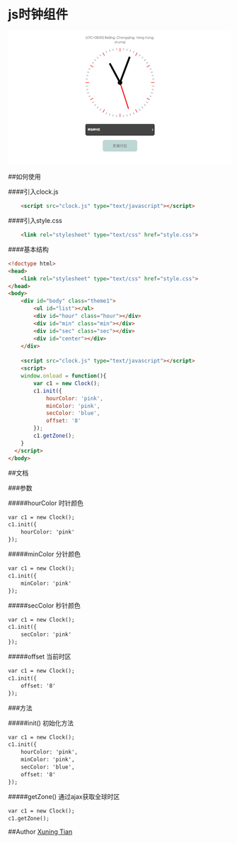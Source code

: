 # js时钟组件

<img src="img/1.png" alt="sreenshot">

##如何使用

####引入clock.js

```html
    <script src="clock.js" type="text/javascript"></script>
```

####引入style.css

```html
    <link rel="stylesheet" type="text/css" href="style.css">
```

####基本结构

```html
<!doctype html>
<head>
    <link rel="stylesheet" type="text/css" href="style.css">
</head>
<body>
    <div id="body" class="theme1">
        <ul id="list"></ul>
        <div id="hour" class="hour"></div>
        <div id="min" class="min"></div>
        <div id="sec" class="sec"></div>
        <div id="center"></div>
    </div>

    <script src="clock.js" type="text/javascript"></script>
    <script>
    window.onload = function(){
        var c1 = new Clock();
        c1.init({
            hourColor: 'pink',
            minColor: 'pink',
            secColor: 'blue',
            offset: '8'
        });
        c1.getZone();
    }
  </script>
</body>
```

##文档

###参数

#####hourColor
时针颜色
```html
var c1 = new Clock();
c1.init({
    hourColor: 'pink'
});
```

#####minColor
分针颜色
```html
var c1 = new Clock();
c1.init({
    minColor: 'pink'
});
```

#####secColor
秒针颜色
```html
var c1 = new Clock();
c1.init({
    secColor: 'pink'
});
```

#####offset
当前时区
```html
var c1 = new Clock();
c1.init({
    offset: '8'
});
```

###方法

#####init()
初始化方法
```html
var c1 = new Clock();
c1.init({
    hourColor: 'pink',
    minColor: 'pink',
    secColor: 'blue',
    offset: '8'
});
```

#####getZone()
通过ajax获取全球时区
```html
var c1 = new Clock();
c1.getZone();
```

##Author
[Xuning Tian](https://github.com/txn513)